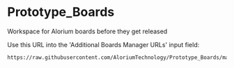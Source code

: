 # Prototype_Boards
Workspace for Alorium boards before they get released

Use this URL into the 'Additional Boards Manager URLs' input field:

	https://raw.githubusercontent.com/AloriumTechnology/Prototype_Boards/master/package_aloriumtech_index.json

